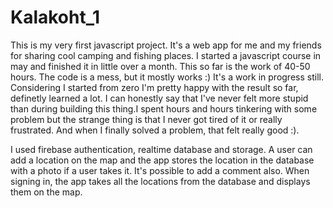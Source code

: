 # Kalakoht_1

This is my very first javascript project. It's a web app for me and my friends for sharing cool camping and fishing places. I started a javascript course in may and finished it in little over a month. This so far is the work of 40-50 hours. The code is a mess, but it mostly works :) It's a work in progress still. Considering I started from zero I'm pretty happy with the result so far, definetly learned a lot. I can honestly say that I've never felt more stupid than during building this thing.I spent hours and hours tinkering with some problem but the strange thing is that I never got tired of it or really frustrated. And when I finally solved a problem, that felt really good :).

I used firebase authentication, realtime database and storage. A user can add a location on the map and the app stores the location in the database with a photo if a user takes it. It's possible to add a comment also. When signing in, the app takes all the locations from the database and displays them on the map.
